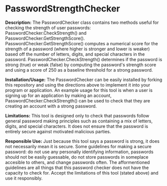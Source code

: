 # PasswordStrengthChecker

**Description:** The PasswordChecker class contains two methods useful for checking the strength of user passwords: PasswordChecker.CheckStrength() and PasswordChecker.GetStrengthScore(). PasswordChecker.GetStrengthScore() computes a numerical score for the strength of a password (where higher is stronger and lower is weaker) based off the number of letters, digits, and special characters in the password. PasswordChecker.CheckStrength() determines if the password is strong (true) or weak (false) by computing the password's strength score and using a score of 250 as a baseline threshold for a strong password.

**Installation/Usage:** The PasswordChecker can be easily installed by forking this repository and using the directions above to implement it into your program or application. An example usage for this tool is when a user is signing up for an application by making an account, PasswordChecker.CheckStrength() can be used to check that they are creating an account with a strong password.

**Limitations:** This tool is designed only to check that passwords follow general password making principles such as containing a mix of letters, digits, and special characters. It does not ensure that the password is entirely secure against motivated malicious parties.

**Responsible Use:** Just because this tool says a password is strong, it does not necessarily mean it is secure. Some guidelines for making a secure password: do not use any personally identifying information, passwords should not be easily guessable, do not store passwords in someplace accesible to others, and change passwords often. The afformentioned guidelines are all things that this password checker does not have the capacity to check for. Accept the limitations of this tool (stated above) and use it responsibly.
